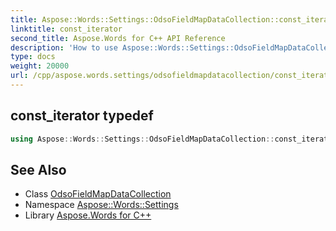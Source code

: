 ```yaml
---
title: Aspose::Words::Settings::OdsoFieldMapDataCollection::const_iterator typedef
linktitle: const_iterator
second_title: Aspose.Words for C++ API Reference
description: 'How to use Aspose::Words::Settings::OdsoFieldMapDataCollection::const_iterator typedef of Aspose::Words::Settings::OdsoFieldMapDataCollection class in C++.'
type: docs
weight: 20000
url: /cpp/aspose.words.settings/odsofieldmapdatacollection/const_iterator/
---
```

## const_iterator typedef




```cpp
using Aspose::Words::Settings::OdsoFieldMapDataCollection::const_iterator =  typename iterator_holder_type::const_iterator
```

## See Also

* Class [OdsoFieldMapDataCollection](../)
* Namespace [Aspose::Words::Settings](../../)
* Library [Aspose.Words for C++](../../../)
